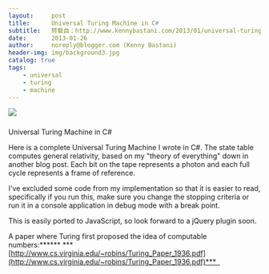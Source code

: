 ```yaml
---
layout:     post
title:      Universal Turing Machine in C#
subtitle:   转载自：http://www.kennybastani.com/2013/01/universal-turing-machine-in-c.html
date:       2013-01-26
author:     noreply@blogger.com (Kenny Bastani)
header-img: img/background3.jpg
catalog: true
tags:
    - universal
    - turing
    - machine
---
```



















![](https://resources.blogblog.com/img/icon18_wrench_allbkg.png)
















### 
Universal Turing Machine in C#





Here is a complete Universal Turing Machine I wrote in C#. The state table computes general relativity, based on my "theory of everything" down in another blog post. Each bit on the tape represents a photon and each full cycle represents a frame of reference.

I've excluded some code from my implementation so that it is easier to read, specifically if you run this, make sure you change the stopping criteria or run it in a console application in debug mode with a break point.

This is easily ported to JavaScript, so look forward to a jQuery plugin soon.

A paper where Turing first proposed the idea of computable numbers:******
***[http://www.cs.virginia.edu/~robins/Turing_Paper_1936.pdf](http://www.cs.virginia.edu/~robins/Turing_Paper_1936.pdf)***   









